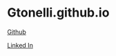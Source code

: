 # Gtonelli.github.io
[Github](https://github.com/Gtonelli1)

[Linked In](https://www.linkedin.com/in/glauber-tonelli-5813b5a2/)


